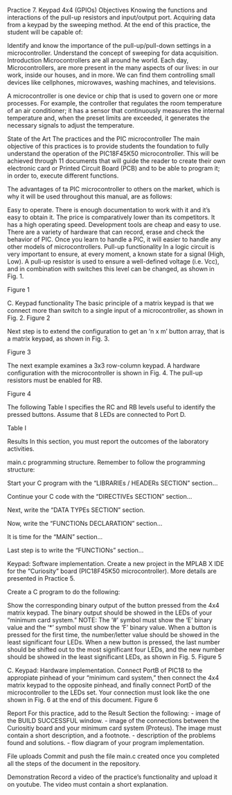 Practice 7. Keypad 4x4 (GPIOs)
Objectives
Knowing the functions and interactions of the pull-up resistors and input/output port. Acquiring data from a keypad by the sweeping method. At the end of this practice, the student will be capable of:

Identify and know the importance of the pull-up/pull-down settings in a microcontroller.
Understand the concept of sweeping for data acquisition.
Introduction
Microcontrollers are all around he world. Each day, Microcontrollers, are more present in the many aspects of our lives: in our work, inside our houses, and in more. We can find them controlling small devices like cellphones, microwaves, washing machines, and televisions.

A microcontroller is one device or chip that is used to govern one or more processes. For example, the controller that regulates the room temperature of an air conditioner; it has a sensor that continuously measures the internal temperature and, when the preset limits are exceeded, it generates the necessary signals to adjust the temperature.

State of the Art
The practices and the PIC microcontroller
The main objective of this practices is to provide students the foundation to fully understand the operation of the PIC18F45K50 microcontroller. This will be achieved through 11 documents that will guide the reader to create their own electronic card or Printed Circuit Board (PCB) and to be able to program it; in order to, execute different functions.

The advantages of ta PIC microcontroller to others on the market, which is why it will be used throughout this manual, are as follows:

Easy to operate.
There is enough documentation to work with it and it’s easy to obtain it.
The price is comparatively lower than its competitors.
It has a high operating speed.
Development tools are cheap and easy to use.
There are a variety of hardware that can record, erase and check the behavior of PIC.
Once you learn to handle a PIC, it will easier to handle any other models of microcontrollers.
Pull-up functionality
In a logic circuit is very important to ensure, at every moment, a known state for a signal (High, Low). A pull-up resistor is used to ensure a well-defined voltage (i.e. Vcc), and in combination with switches this level can be changed, as shown in Fig. 1.

Figure 1

C. Keypad functionality
The basic principle of a matrix keypad is that we connect more than switch to a single input of a microcontroller, as shown in Fig. 2. Figure 2

Next step is to extend the configuration to get an ‘n x m’ button array, that is a matrix keypad, as shown in Fig. 3.

Figure 3

The next example examines a 3x3 row-column keypad. A hardware configuration with the microcontroller is shown in Fig. 4. The pull-up resistors must be enabled for RB.

Figure 4

The following Table I specifies the RC and RB levels useful to identify the pressed buttons. Assume that 8 LEDs are connected to Port D.

Table I

Results
In this section, you must report the outcomes of the laboratory activities.

main.c programming structure.
Remember to follow the programming structure:

Start your C program with the “LIBRARIEs / HEADERs SECTION” section…

Continue your C code with the “DIRECTIVEs SECTION” section…

Next, write the “DATA TYPEs SECTION” section.

Now, write the “FUNCTIONs DECLARATION” section…

It is time for the “MAIN” section…

Last step is to write the “FUNCTIONs” section…

Keypad: Software implementation.
Create a new project in the MPLAB X IDE for the “Curiosity” board (PIC18F45K50 microcontroller). More details are presented in Practice 5.

Create a C program to do the following:

Show the corresponding binary output of the button pressed from the 4x4 matrix keypad. The binary output should be showed in the LEDs of your “minimum card system.” NOTE: The ‘#’ symbol must show the ‘E’ binary value and the ‘*’ symbol must show the ‘F’ binary value.
When a button is pressed for the first time, the number/letter value should be showed in the least significant four LEDs.
When a new button is pressed, the last number should be shifted out to the most significant four LEDs, and the new number should be showed in the least significant LEDs, as shown in Fig. 5.
Figure 5

C. Keypad: Hardware implementation.
Connect PortB of PIC18 to the appropiate pinhead of your “minimum card system,” then connect the 4x4 matrix keypad to the opposite pinhead, and finally connect PortD of the microcontroller to the LEDs set. Your connection must look like the one shown in Fig. 6 at the end of this document.
Figure 6

Report
For this practice, add to the Result Section the following: - image of the BUILD SUCCESSFUL window. - image of the connections between the Curiositiy board and your minimum card system (Proteus). The image must contain a short description, and a footnote. - description of the problems found and solutions. - flow diagram of your program implementation.

File uploads
Commit and push the file main.c created once you completed all the steps of the document in the repository.

Demonstration
Record a video of the practice’s functionality and upload it on youtube. The video must contain a short explanation.




